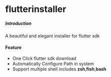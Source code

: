 # flutterinstaller

##### ***Introduction***

A beautiful and elegant installer for flutter sdk


#### **Feature**
* One Click flutter sdk download
* Automatically Configure Path in system
* Support multiple shell includes **zsh**,**fish**,**bash**
